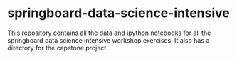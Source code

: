 # springboard-data-science-intensive
This repository contains all the data and ipython notebooks for all the springboard data science intensive workshop exercises. It also has a directory for the capstone project.
